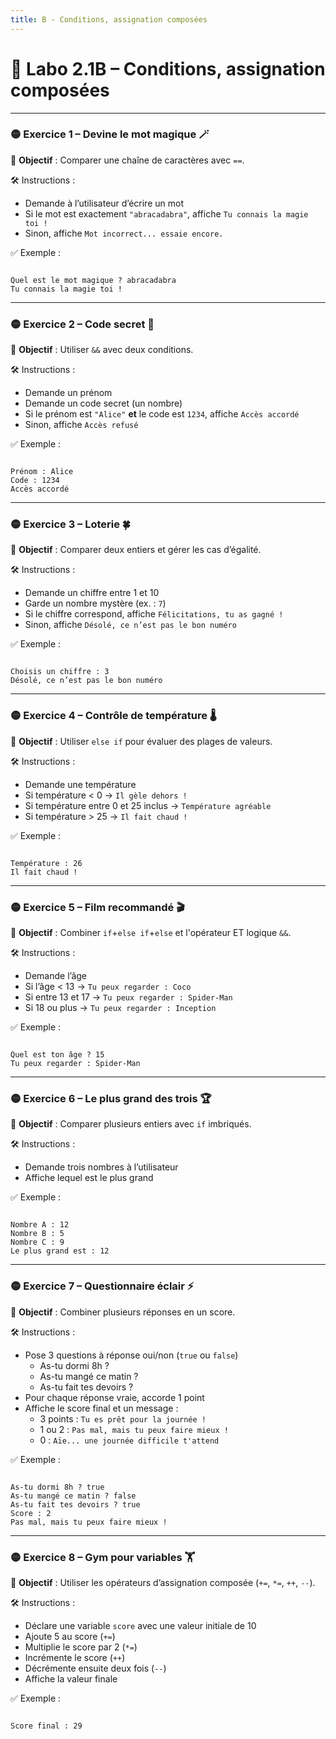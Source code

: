 ```yaml
---
title: B - Conditions, assignation composées
---
```


# 🧪 Labo 2.1B – Conditions, assignation composées

---

### 🟡 Exercice 1 – Devine le mot magique 🪄

🎯 **Objectif** : Comparer une chaîne de caractères avec `==`.

🛠️ Instructions :

* Demande à l’utilisateur d’écrire un mot
* Si le mot est exactement `"abracadabra"`, affiche `Tu connais la magie toi !`
* Sinon, affiche `Mot incorrect... essaie encore.`

✅ Exemple :

```

Quel est le mot magique ? abracadabra
Tu connais la magie toi !

```

---

### 🟡 Exercice 2 – Code secret 🔐

🎯 **Objectif** : Utiliser `&&` avec deux conditions.

🛠️ Instructions :

* Demande un prénom
* Demande un code secret (un nombre)
* Si le prénom est `"Alice"` **et** le code est `1234`, affiche `Accès accordé`
* Sinon, affiche `Accès refusé`

✅ Exemple :

```

Prénom : Alice
Code : 1234
Accès accordé

```

---

### 🟡 Exercice 3 – Loterie 🍀

🎯 **Objectif** : Comparer deux entiers et gérer les cas d’égalité.

🛠️ Instructions :

* Demande un chiffre entre 1 et 10
* Garde un nombre mystère (ex. : `7`)
* Si le chiffre correspond, affiche `Félicitations, tu as gagné !`
* Sinon, affiche `Désolé, ce n’est pas le bon numéro`

✅ Exemple :

```

Choisis un chiffre : 3
Désolé, ce n’est pas le bon numéro

```

---

### 🟡 Exercice 4 – Contrôle de température 🌡️

🎯 **Objectif** : Utiliser `else if` pour évaluer des plages de valeurs.

🛠️ Instructions :

* Demande une température
* Si température < 0 → `Il gèle dehors !`
* Si température entre 0 et 25 inclus → `Température agréable`
* Si température > 25 → `Il fait chaud !`

✅ Exemple :

```

Température : 26
Il fait chaud !

```

---

### 🟡 Exercice 5 – Film recommandé 🎬

🎯 **Objectif** : Combiner `if`+`else if`+`else` et l'opérateur ET logique `&&`.

🛠️ Instructions :

* Demande l’âge
* Si l’âge < 13 → `Tu peux regarder : Coco`
* Si entre 13 et 17 → `Tu peux regarder : Spider-Man`
* Si 18 ou plus → `Tu peux regarder : Inception`

✅ Exemple :

```

Quel est ton âge ? 15
Tu peux regarder : Spider-Man

```

---

### 🟡 Exercice 6 – Le plus grand des trois 🏆

🎯 **Objectif** : Comparer plusieurs entiers avec `if` imbriqués.

🛠️ Instructions :

* Demande trois nombres à l’utilisateur
* Affiche lequel est le plus grand

✅ Exemple :

```

Nombre A : 12
Nombre B : 5
Nombre C : 9
Le plus grand est : 12

```

---

### 🟡 Exercice 7 – Questionnaire éclair ⚡

🎯 **Objectif** : Combiner plusieurs réponses en un score.

🛠️ Instructions :

* Pose 3 questions à réponse oui/non (`true` ou `false`)
  - As-tu dormi 8h ?
  - As-tu mangé ce matin ?
  - As-tu fait tes devoirs ?
* Pour chaque réponse vraie, accorde 1 point
* Affiche le score final et un message :
  - 3 points : `Tu es prêt pour la journée !`
  - 1 ou 2 : `Pas mal, mais tu peux faire mieux !`
  - 0 : `Aïe... une journée difficile t'attend`

✅ Exemple :

```

As-tu dormi 8h ? true
As-tu mangé ce matin ? false
As-tu fait tes devoirs ? true
Score : 2
Pas mal, mais tu peux faire mieux !

```
---
### 🟡 Exercice 8 – Gym pour variables 🏋️

🎯 **Objectif** : Utiliser les opérateurs d’assignation composée (`+=`, `*=`, `++`, `--`).

🛠️ Instructions :

* Déclare une variable `score` avec une valeur initiale de 10
* Ajoute 5 au score (`+=`)
* Multiplie le score par 2 (`*=`)
* Incrémente le score (`++`)
* Décrémente ensuite deux fois (`--`)
* Affiche la valeur finale

✅ Exemple :

```

Score final : 29

```

